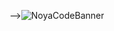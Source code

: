 -->![NoyaCodeBanner](https://user-images.githubusercontent.com/122649492/226488244-a8ab4046-9c2d-4972-8237-b7b772ab1249.png)
